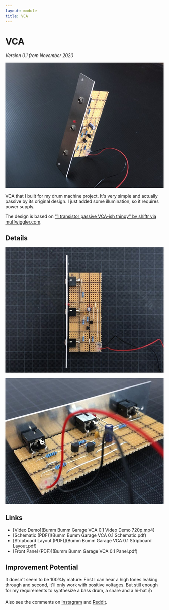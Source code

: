 ```yaml
---
layout: module
title: VCA
---
```


# VCA

*Version 0.1 from November 2020*

![](126015022_380369819866411_1883062082916193714_n.jpg)

VCA that I built for my drum machine project. It's very simple and actually passive by its original design. I just added some illumination, so it requires power supply. 

The design is based on ["1 transistor passive VCA-ish thingy" by shiftr via muffwiggler.com](https://www.muffwiggler.com/forum/viewtopic.php?p=2346401&sid=5fdd862b174f20972d7108f0cdba0f51#p2346401).

## Details

![](125916722_300842084376449_2966324182874722307_n.jpg)

![](125869761_188013636137073_7108964133626207951_n.jpg)

## Links

* [Video Demo](Bumm Bumm Garage VCA 0.1 Video Demo 720p.mp4)
* [Schematic (PDF)](Bumm Bumm Garage VCA 0.1 Schematic.pdf)
* [Stripboard Layout (PDF)](Bumm Bumm Garage VCA 0.1 Stripboard Layout.pdf)
* [Front Panel (PDF)](Bumm Bumm Garage VCA 0.1 Panel.pdf)

## Improvement Potential

It doesn't seem to be 100%ly mature: First I can hear a high tones leaking through and second, it'll only work with positive voltages. But still enough for my requirements to synthesize a bass drum, a snare and a hi-hat 👍

Also see the comments on [Instagram](https://www.instagram.com/p/CHutyvEh7nR/) and [Reddit](https://www.reddit.com/r/synthdiy/comments/jwe0gb/very_simple_vca/).